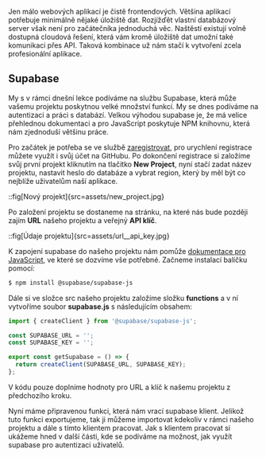 Jen málo webových aplikací je čistě frontendových. Většina aplikací potřebuje minimálně nějaké úložiště dat. Rozjížďět vlastní databázový server však není pro začátečníka jednoduchá věc. Naštěstí existují volně dostupná cloudová řešení, která vám kromě úložiště dat umožní také komunikaci přes API. Taková kombinace už nám stačí k vytvoření zcela profesionální aplikace.

## Supabase

My s v rámci dnešní lekce podíváme na službu Supabase, která může vašemu projektu poskytnou velké množství funkcí. My se dnes podíváme na autentizaci a práci s databází. Velkou výhodou supabase je, že má velice přehlednou dokumentaci a pro JavaScript poskytuje NPM knihovnu, která nám zjednoduší většinu práce.

Pro začátek je potřeba se ve službě [zaregistrovat](https://app.supabase.com/sign-up), pro urychlení registrace můžete využít i svůj účet na GitHubu. Po dokončení registrace si založíme svůj první projekt kliknutím na tlačítko **New Project**, nyní stačí zadat název projektu, nastavit heslo do databáze a vybrat region, který by měl být co nejblíže uživatelům naší aplikace.

::fig[Nový projekt]{src=assets/new_project.jpg}

Po založení projektu se dostaneme na stránku, na které nás bude později zajím **URL** našeho projektu a veřejný **API klíč**.

::fig[Údaje projektu]{src=assets/url__api_key.jpg}

K zapojení supabase do našeho projektu nám pomůže [dokumentace pro JavaScript](https://supabase.com/docs/reference/javascript/installing), ve které se dozvíme vše potřebné. Začneme instalací balíčku pomocí:

```sh
$ npm install @supabase/supabase-js
```

Dále si ve složce src našeho projektu založíme složku **functions** a v ní vytvoříme soubor **supabase.js** s následujícím obsahem:

```js
import { createClient } from '@supabase/supabase-js';

const SUPABASE_URL = '';
const SUPABASE_KEY = '';

export const getSupabase = () => {
  return createClient(SUPABASE_URL, SUPABASE_KEY);
};
```

V kódu pouze doplníme hodnoty pro URL a klíč k našemu projektu z předchozího kroku.

Nyní máme připravenou funkci, která nám vrací supabase klient. Jelikož tuto funkci exportujeme, tak ji můžeme importovat kdekoliv v rámci našeho projektu a dále s tímto klientem pracovat. Jak s klientem pracovat si ukážeme hned v další části, kde se podíváme na možnost, jak využít supabase pro autentizaci uživatelů.